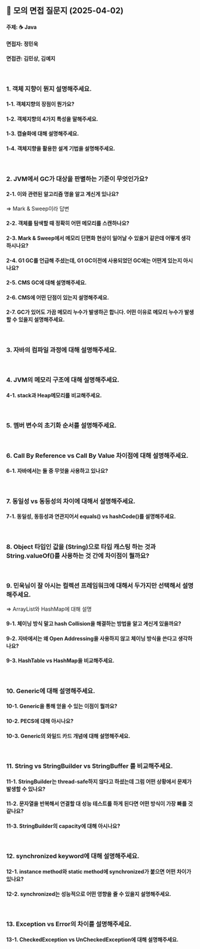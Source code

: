## 📌 모의 면접 질문지 (2025-04-02)
#### 주제: ☕ Java
#### 면접자: 정민욱
#### 면접관: 김민상, 김예지

<br>

### 1. 객체 지향이 뭔지 설명해주세요.
#### 1-1. 객체지향의 장점이 뭔가요?
#### 1-2. 객체지향의 4가지 특성을 말해주세요.
#### 1-3. 캡슐화에 대해 설명해주세요.
#### 1-4. 객체지향을 활용한 설계 기법을 설명해주세요.

<br>

### 2. JVM에서 GC가 대상을 판별하는 기준이 무엇인가요?
#### 2-1. 이와 관련된 알고리즘 명을 알고 계신게 있나요?
=> Mark & Sweep이라 답변
#### 2-2. 객체를 탐색할 때 정확히 어떤 메모리를 스캔하나요?
#### 2-3. Mark & Sweep에서 메모리 단편화 현상이 일어날 수 있을거 같은데 어떻게 생각하시나요?
#### 2-4. G1 GC를 언급해 주셨는데, G1 GC이전에 사용되었던 GC에는 어떤게 있는지 아시나요?
#### 2-5. CMS GC에 대해 설명해주세요.
#### 2-6. CMS에 어떤 단점이 있는지 설명해주세요.
#### 2-7. GC가 있어도 가끔 메모리 누수가 발생하곤 합니다. 어떤 이유로 메모리 누수가 발생할 수 있을지 설명해주세요.

<br>

### 3. 자바의 컴파일 과정에 대해 설명해주세요.

<br>

### 4. JVM의 메모리 구조에 대해 설명해주세요.
#### 4-1. stack과 Heap메모리를 비교해주세요.

<br>

### 5. 멤버 변수의 초기화 순서를 설명해주세요.

<br>

### 6. Call By Reference vs Call By Value 차이점에 대해 설명해주세요.
#### 6-1. 자바에서는 둘 중 무엇을 사용하고 있나요?

<br>

### 7. 동일성 vs 동등성의 차이에 대해서 설명해주세요.
#### 7-1. 동일성, 동등성과 연관지어서 equals() vs hashCode()를 설명해주세요.

<br>

### 8. Object 타입인 값을 (String)으로 타입 캐스팅 하는 것과 String.valueOf()를 사용하는 것 간에 차이점이 뭘까요?

<br>

### 9. 민욱님이 잘 아시는 컬렉션 프레임워크에 대해서 두가지만 선택해서 설명해주세요.
=> ArrayList와 HashMap에 대해 설명
#### 9-1. 체이닝 방식 말고 hash Collision을 해결하는 방법을 알고 계신게 있을까요?
#### 9-2. 자바에서는 왜 Open Addressing을 사용하지 않고 체이닝 방식을 쓴다고 생각하나요?
#### 9-3. HashTable vs HashMap을 비교해주세요.

<br>

### 10. Generic에 대해 설명해주세요.
#### 10-1. Generic을 통해 얻을 수 있는 이점이 뭘까요?
#### 10-2. PECS에 대해 아시나요?
#### 10-3. Generic의 와일드 카드 개념에 대해 설명해주세요.

<br>

### 11. String vs StringBuilder vs StringBuffer 를 비교해주세요.
#### 11-1. StringBuilder는 thread-safe하지 않다고 하셨는데 그럼 어떤 상황에서 문제가 발생할 수 있나요?
#### 11-2. 문자열을 반복해서 연결할 대 성능 테스트를 하게 된다면 어떤 방식이 가장 빠를 것 같나요?
#### 11-3. StringBuilder의 capacity에 대해 아시나요?

<br>

### 12. synchronized keyword에 대해 설명해주세요.
#### 12-1. instance method와 static method에 synchronized가 붙으면 어떤 차이가 있나요?
#### 12-2. synchronized는 성능적으로 어떤 영향을 줄 수 있을지 설명해주세요.

<br>

### 13. Exception vs Error의 차이를 설명해주세요.
#### 13-1. CheckedException vs UnCheckedException에 대해 설명해주세요.
